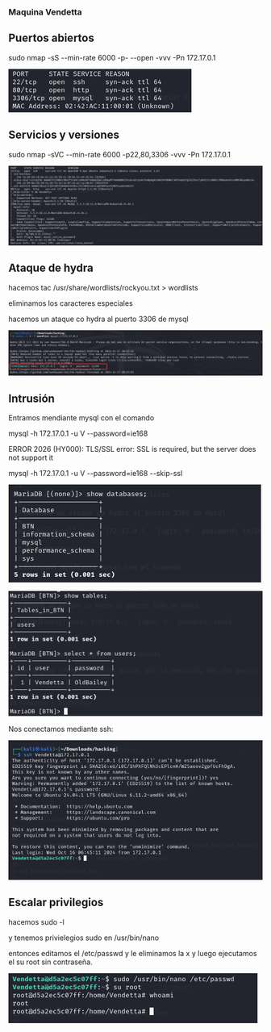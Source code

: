 ### Maquina Vendetta

## Puertos abiertos

sudo nmap -sS --min-rate 6000 -p- --open -vvv -Pn 172.17.0.1

![alt text](image.png)

## Servicios y versiones

sudo nmap -sVC --min-rate 6000 -p22,80,3306 -vvv -Pn 172.17.0.1

![alt text](image-1.png)

## Ataque de hydra

hacemos tac /usr/share/wordlists/rockyou.txt > wordlists

eliminamos los caracteres especiales

hacemos un ataque co hydra al puerto 3306 de mysql

![alt text](image-2.png)

## Intrusión

Entramos mendiante mysql con el comando

mysql -h 172.17.0.1 -u V --password=ie168

ERROR 2026 (HY000): TLS/SSL error: SSL is required, but the server does not support it

mysql -h 172.17.0.1 -u V --password=ie168 --skip-ssl

![alt text](image-3.png)

![alt text](image-4.png)

Nos conectamos mediante ssh:

![alt text](image-5.png)

## Escalar privilegios

hacemos sudo -l

y tenemos privielegios sudo en /usr/bin/nano

entonces editamos el /etc/passwd y le eliminamos la x y luego ejecutamos el su root sin contraseña.

![alt text](image-6.png)